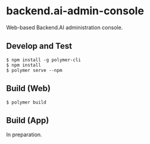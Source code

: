 # backend.ai-admin-console

Web-based Backend.AI administration console.

## Develop and Test

```
$ npm install -g polymer-cli
$ npm install
$ polymer serve --npm
```

## Build (Web)

```
$ polymer build
```

## Build (App)

In preparation.
